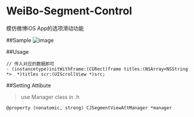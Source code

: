 # WeiBo-Segment-Control
模仿微博iOS App的选项滑动功能

##Sample
 ![image](https://github.com/jingcaich/WeiBo-Segment-Control/blob/master/seg.gif)
                                                                                         


##Usage
```
// 传入对应的数据即可
- (instancetype)initWithFrame:(CGRect)frame titles:(NSArray<NSString *>  *)titles scr:(UIScrollView *)src;
```
##Setting Attibute 
> use Manager class in .h

``` @property (nonatomic, strong) CJSegmentViewAttManager *manager ```



